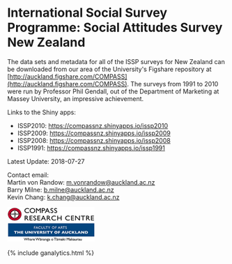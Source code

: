 # International Social Survey Programme: Social Attitudes Survey New Zealand

The data sets and metadata for all of the ISSP surveys for New Zealand can be downloaded from our area of the University's Figshare repository at [http://auckland.figshare.com/COMPASS](http://auckland.figshare.com/COMPASS). The surveys from 1991 to 2010 were run by Professor Phil Gendall, out of the Department of Marketing at Massey University, an impressive achievement.


Links to the Shiny apps: <br>
* ISSP2010: <a href="https://compassnz.shinyapps.io/issp2010" target="_blank">https://compassnz.shinyapps.io/issp2010</a>
* ISSP2009: <a href="https://compassnz.shinyapps.io/issp2009" target="_blank">https://compassnz.shinyapps.io/issp2009</a>
* ISSP2008: <a href="https://compassnz.shinyapps.io/issp2008" target="_blank">https://compassnz.shinyapps.io/issp2008</a>
* ISSP1991: <a href="https://compassnz.shinyapps.io/issp1991" target="_blank">https://compassnz.shinyapps.io/issp1991</a>


Latest Update: 
2018-07-27

Contact email: <br>
Martin von Randow: [m.vonrandow@auckland.ac.nz](mailto:m.vonrandow@auckland.ac.nz) <br>
Barry Milne: [b.milne@auckland.ac.nz](mailto:b.milne@auckland.ac.nz) <br>
Kevin Chang: [k.chang@auckland.ac.nz](mailto:k.chang@auckland.ac.nz)

<a href="http://www.arts.auckland.ac.nz/en/about/our-research/research-centres-and-archives/compass.html" target="_blank"> <img src="compass.png" width="200" height="80" /></a>

{% include ganalytics.html %}

